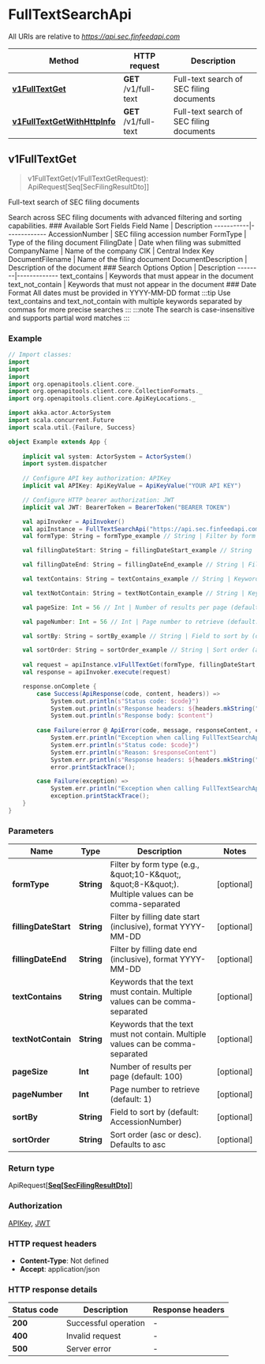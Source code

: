 # FullTextSearchApi

All URIs are relative to *https://api.sec.finfeedapi.com*

Method | HTTP request | Description
------------- | ------------- | -------------
[**v1FullTextGet**](FullTextSearchApi.md#v1FullTextGet) | **GET** /v1/full-text | Full-text search of SEC filing documents
[**v1FullTextGetWithHttpInfo**](FullTextSearchApi.md#v1FullTextGetWithHttpInfo) | **GET** /v1/full-text | Full-text search of SEC filing documents



## v1FullTextGet

> v1FullTextGet(v1FullTextGetRequest): ApiRequest[Seq[SecFilingResultDto]]

Full-text search of SEC filing documents

Search across SEC filing documents with advanced filtering and sorting capabilities.  ### Available Sort Fields  Field Name | Description -----------|------------- AccessionNumber | SEC filing accession number FormType | Type of the filing document FilingDate | Date when filing was submitted CompanyName | Name of the company CIK | Central Index Key DocumentFilename | Name of the filing document DocumentDescription | Description of the document  ### Search Options  Option | Description --------|------------- text_contains | Keywords that must appear in the document text_not_contain | Keywords that must not appear in the document  ### Date Format All dates must be provided in YYYY-MM-DD format  :::tip Use text_contains and text_not_contain with multiple keywords separated by commas for more precise searches :::  :::note The search is case-insensitive and supports partial word matches :::

### Example

```scala
// Import classes:
import 
import 
import 
import org.openapitools.client.core._
import org.openapitools.client.core.CollectionFormats._
import org.openapitools.client.core.ApiKeyLocations._

import akka.actor.ActorSystem
import scala.concurrent.Future
import scala.util.{Failure, Success}

object Example extends App {
    
    implicit val system: ActorSystem = ActorSystem()
    import system.dispatcher
    
    // Configure API key authorization: APIKey
    implicit val APIKey: ApiKeyValue = ApiKeyValue("YOUR API KEY")

    // Configure HTTP bearer authorization: JWT
    implicit val JWT: BearerToken = BearerToken("BEARER TOKEN")

    val apiInvoker = ApiInvoker()
    val apiInstance = FullTextSearchApi("https://api.sec.finfeedapi.com")
    val formType: String = formType_example // String | Filter by form type (e.g., \"10-K\", \"8-K\"). Multiple values can be comma-separated

    val fillingDateStart: String = fillingDateStart_example // String | Filter by filling date start (inclusive), format YYYY-MM-DD

    val fillingDateEnd: String = fillingDateEnd_example // String | Filter by filling date end (inclusive), format YYYY-MM-DD

    val textContains: String = textContains_example // String | Keywords that the text must contain. Multiple values can be comma-separated

    val textNotContain: String = textNotContain_example // String | Keywords that the text must not contain. Multiple values can be comma-separated

    val pageSize: Int = 56 // Int | Number of results per page (default: 100)

    val pageNumber: Int = 56 // Int | Page number to retrieve (default: 1)

    val sortBy: String = sortBy_example // String | Field to sort by (default: AccessionNumber)

    val sortOrder: String = sortOrder_example // String | Sort order (asc or desc). Defaults to asc
    
    val request = apiInstance.v1FullTextGet(formType, fillingDateStart, fillingDateEnd, textContains, textNotContain, pageSize, pageNumber, sortBy, sortOrder)
    val response = apiInvoker.execute(request)

    response.onComplete {
        case Success(ApiResponse(code, content, headers)) =>
            System.out.println(s"Status code: $code}")
            System.out.println(s"Response headers: ${headers.mkString(", ")}")
            System.out.println(s"Response body: $content")
        
        case Failure(error @ ApiError(code, message, responseContent, cause, headers)) =>
            System.err.println("Exception when calling FullTextSearchApi#v1FullTextGet")
            System.err.println(s"Status code: $code}")
            System.err.println(s"Reason: $responseContent")
            System.err.println(s"Response headers: ${headers.mkString(", ")}")
            error.printStackTrace();

        case Failure(exception) => 
            System.err.println("Exception when calling FullTextSearchApi#v1FullTextGet")
            exception.printStackTrace();
    }
}
```

### Parameters


Name | Type | Description  | Notes
------------- | ------------- | ------------- | -------------
 **formType** | **String**| Filter by form type (e.g., \&quot;10-K\&quot;, \&quot;8-K\&quot;). Multiple values can be comma-separated | [optional]
 **fillingDateStart** | **String**| Filter by filling date start (inclusive), format YYYY-MM-DD | [optional]
 **fillingDateEnd** | **String**| Filter by filling date end (inclusive), format YYYY-MM-DD | [optional]
 **textContains** | **String**| Keywords that the text must contain. Multiple values can be comma-separated | [optional]
 **textNotContain** | **String**| Keywords that the text must not contain. Multiple values can be comma-separated | [optional]
 **pageSize** | **Int**| Number of results per page (default: 100) | [optional]
 **pageNumber** | **Int**| Page number to retrieve (default: 1) | [optional]
 **sortBy** | **String**| Field to sort by (default: AccessionNumber) | [optional]
 **sortOrder** | **String**| Sort order (asc or desc). Defaults to asc | [optional]

### Return type

ApiRequest[[**Seq[SecFilingResultDto]**](SecFilingResultDto.md)]


### Authorization

[APIKey](../README.md#APIKey), [JWT](../README.md#JWT)

### HTTP request headers

- **Content-Type**: Not defined
- **Accept**: application/json

### HTTP response details
| Status code | Description | Response headers |
|-------------|-------------|------------------|
| **200** | Successful operation |  -  |
| **400** | Invalid request |  -  |
| **500** | Server error |  -  |

